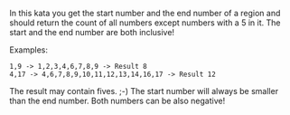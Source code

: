 In this kata you get the start number and the end number of a region and should return the count of all numbers except numbers with a 5 in it. The start and the end number are both inclusive!

Examples:
```
1,9 -> 1,2,3,4,6,7,8,9 -> Result 8
4,17 -> 4,6,7,8,9,10,11,12,13,14,16,17 -> Result 12
```

The result may contain fives. ;-)
The start number will always be smaller than the end number. Both numbers can be also negative!
